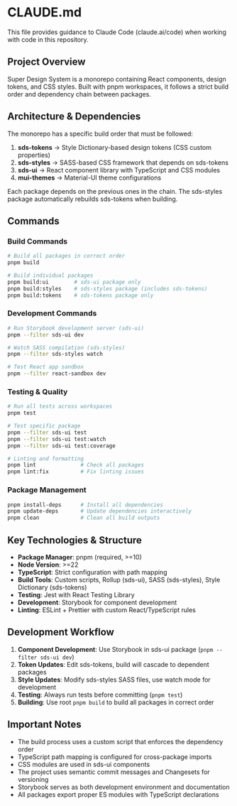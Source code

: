 # CLAUDE.md

This file provides guidance to Claude Code (claude.ai/code) when working with code in this repository.

## Project Overview

Super Design System is a monorepo containing React components, design tokens, and CSS styles. Built with pnpm workspaces, it follows a strict build order and dependency chain between packages.

## Architecture & Dependencies

The monorepo has a specific build order that must be followed:

1. **sds-tokens** → Style Dictionary-based design tokens (CSS custom properties)
2. **sds-styles** → SASS-based CSS framework that depends on sds-tokens
3. **sds-ui** → React component library with TypeScript and CSS modules
4. **mui-themes** → Material-UI theme configurations

Each package depends on the previous ones in the chain. The sds-styles package automatically rebuilds sds-tokens when building.

## Commands

### Build Commands

```bash
# Build all packages in correct order
pnpm build

# Build individual packages
pnpm build:ui        # sds-ui package only
pnpm build:styles    # sds-styles package (includes sds-tokens)
pnpm build:tokens    # sds-tokens package only
```

### Development Commands

```bash
# Run Storybook development server (sds-ui)
pnpm --filter sds-ui dev

# Watch SASS compilation (sds-styles)
pnpm --filter sds-styles watch

# Test React app sandbox
pnpm --filter react-sandbox dev
```

### Testing & Quality

```bash
# Run all tests across workspaces
pnpm test

# Test specific package
pnpm --filter sds-ui test
pnpm --filter sds-ui test:watch
pnpm --filter sds-ui test:coverage

# Linting and formatting
pnpm lint              # Check all packages
pnpm lint:fix          # Fix linting issues
```

### Package Management

```bash
pnpm install-deps      # Install all dependencies
pnpm update-deps       # Update dependencies interactively
pnpm clean             # Clean all build outputs
```

## Key Technologies & Structure

- **Package Manager**: pnpm (required, >=10)
- **Node Version**: >=22
- **TypeScript**: Strict configuration with path mapping
- **Build Tools**: Custom scripts, Rollup (sds-ui), SASS (sds-styles), Style Dictionary (sds-tokens)
- **Testing**: Jest with React Testing Library
- **Development**: Storybook for component development
- **Linting**: ESLint + Prettier with custom React/TypeScript rules

## Development Workflow

1. **Component Development**: Use Storybook in sds-ui package (`pnpm --filter sds-ui dev`)
2. **Token Updates**: Edit sds-tokens, build will cascade to dependent packages
3. **Style Updates**: Modify sds-styles SASS files, use watch mode for development
4. **Testing**: Always run tests before committing (`pnpm test`)
5. **Building**: Use root `pnpm build` to build all packages in correct order

## Important Notes

- The build process uses a custom script that enforces the dependency order
- TypeScript path mapping is configured for cross-package imports
- CSS modules are used in sds-ui components
- The project uses semantic commit messages and Changesets for versioning
- Storybook serves as both development environment and documentation
- All packages export proper ES modules with TypeScript declarations
